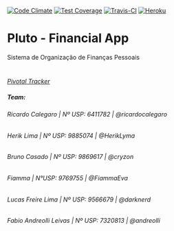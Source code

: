 [![Code Climate](https://codeclimate.com/repos/580829fcf3ccc3005800051c/badges/ace6e627eb838c0c7faa/gpa.svg)](https://codeclimate.com/repos/580829fcf3ccc3005800051c/feed)
[![Test Coverage](https://codeclimate.com/repos/580829fcf3ccc3005800051c/badges/ace6e627eb838c0c7faa/coverage.svg)](https://codeclimate.com/repos/580829fcf3ccc3005800051c/coverage)
[![Travis-CI](https://travis-ci.org/SIN5005/projeto-agil.svg?branch=master)](https://travis-ci.org/SIN5005/projeto-agil)
[![Heroku](https://heroku-badge.herokuapp.com/?sin5005)](https://sin5005.herokuapp.com)

# Pluto - Financial App 
Sistema de Organização de Finanças Pessoais
#
*[Pivotal Tracker](https://www.pivotaltracker.com/n/projects/1860247)*

##### *Team:*
###### Ricardo Calegaro | Nº USP: 6411782 | *@ricardocalegaro*
###### Herik Lima | Nº USP: 9885074 | *@HerikLyma*
###### Bruno Casado |  Nº USP: 9869617 | *@cryzon*
###### Fiamma | N°USP: 9769755 | *@FiammaEva*
###### Lucas Freire Lima |  Nº USP: 9566679 | *@darknerd*
###### Fabio Andreolli Leivas | Nº USP: 7320813 | *@andreolli*
